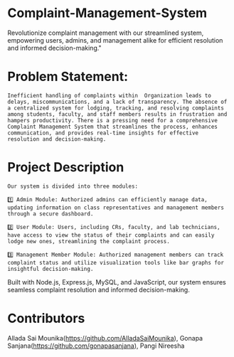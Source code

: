# Complaint-Management-System
Revolutionize complaint management with our streamlined system, empowering users, admins, and management alike for efficient resolution and informed decision-making."
# Problem Statement:
    Inefficient handling of complaints within  Organization leads to delays, miscommunications, and a lack of transparency. The absence of a centralized system for lodging, tracking, and resolving complaints among students, faculty, and staff members results in frustration and hampers productivity. There is a pressing need for a comprehensive Complaint Management System that streamlines the process, enhances communication, and provides real-time insights for effective resolution and decision-making.

# Project Description
    Our system is divided into three modules:
    
    1️⃣ Admin Module: Authorized admins can efficiently manage data, updating information on class representatives and management members through a secure dashboard.
    
    2️⃣ User Module: Users, including CRs, faculty, and lab technicians, have access to view the status of their complaints and can easily lodge new ones, streamlining the complaint process.
    
    3️⃣ Management Member Module: Authorized management members can track complaint status and utilize visualization tools like bar graphs for insightful decision-making.
    
Built with Node.js, Express.js, MySQL, and JavaScript, our system ensures seamless complaint resolution and informed decision-making.
 # Contributors
Allada Sai Mounika(https://github.com/AlladaSaiMounika),
Gonapa Sanjana(https://github.com/gonapasanjana),
Pangi Nireesha
